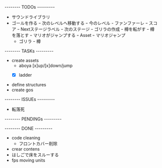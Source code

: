 --------  TODOs  ---------
- サウンドライブラリ
- ゴールを作る
	ｰ 次のレベルへ移動する
		ｰ 今のレベル
		- ファンファーレ
		ｰ スコア
		ｰ Nextステージラベル
		ｰ 次のステージ
ｰ ゴリラの作成
	ｰ 樽を転がす
	ｰ 樽を落とす
ｰ マリオがジャンプする
ｰ Asset
	ｰ マリオジャンプ
	- ゴリラ
	ｰ 樽


--------  TASKs  ---------
- create assets
	- aboya [x]up/[x]down/jump
	-[x] ladder


- define structures
- create gos

--------  ISSUEs  ---------
- 転落死

--------  PENDINGs  ---------

--------  DONE  ---------
- code cleaning
	- フロントカバー削除
- crear contens
- はしごで床をスルーする
- fps moving units

